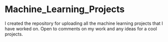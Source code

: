 # Machine_Learning_Projects
I created the repository for uploading all the machine learning projects that I have worked on. Open to comments on my work and any ideas for a cool projects. 
